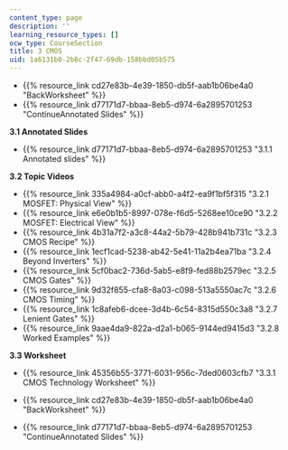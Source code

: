 ```yaml
---
content_type: page
description: ''
learning_resource_types: []
ocw_type: CourseSection
title: 3 CMOS
uid: 1a6131b0-2b8c-2f47-69db-158bbd05b575
---
```


*   {{% resource_link cd27e83b-4e39-1850-db5f-aab1b06be4a0 "BackWorksheet" %}}
*   {{% resource_link d77171d7-bbaa-8eb5-d974-6a2895701253 "ContinueAnnotated Slides" %}}

**3.1 Annotated Slides**

*   {{% resource_link d77171d7-bbaa-8eb5-d974-6a2895701253 "3.1.1 Annotated slides" %}}

**3.2 Topic Videos**

*   {{% resource_link 335a4984-a0cf-abb0-a4f2-ea9f1bf5f315 "3.2.1 MOSFET: Physical View" %}}
*   {{% resource_link e6e0b1b5-8997-078e-f6d5-5268ee10ce90 "3.2.2 MOSFET: Electrical View" %}}
*   {{% resource_link 4b31a7f2-a3c8-44a2-5b79-428b941b731c "3.2.3 CMOS Recipe" %}}
*   {{% resource_link 1ecf1cad-5238-ab42-5e41-11a2b4ea71ba "3.2.4 Beyond Inverters" %}}
*   {{% resource_link 5cf0bac2-736d-5ab5-e8f9-fed88b2579ec "3.2.5 CMOS Gates" %}}
*   {{% resource_link 9d32f855-cfa8-8a03-c098-513a5550ac7c "3.2.6 CMOS Timing" %}}
*   {{% resource_link 1c8afeb6-dcee-3d4b-6c54-8315d550c3a8 "3.2.7 Lenient Gates" %}}
*   {{% resource_link 9aae4da9-822a-d2a1-b065-9144ed9415d3 "3.2.8 Worked Examples" %}}

**3.3 Worksheet**

*   {{% resource_link 45356b55-3771-6031-956c-7ded0603cfb7 "3.3.1 CMOS Technology Worksheet" %}}

*   {{% resource_link cd27e83b-4e39-1850-db5f-aab1b06be4a0 "BackWorksheet" %}}
*   {{% resource_link d77171d7-bbaa-8eb5-d974-6a2895701253 "ContinueAnnotated Slides" %}}